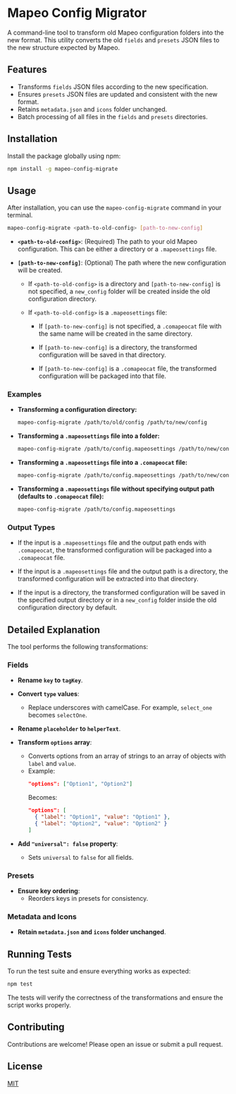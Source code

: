 # Mapeo Config Migrator

A command-line tool to transform old Mapeo configuration folders into the new format. This utility converts the old `fields` and `presets` JSON files to the new structure expected by Mapeo.

## Features

- Transforms `fields` JSON files according to the new specification.
- Ensures `presets` JSON files are updated and consistent with the new format.
- Retains `metadata.json` and `icons` folder unchanged.
- Batch processing of all files in the `fields` and `presets` directories.

## Installation

Install the package globally using npm:

```bash
npm install -g mapeo-config-migrate
```

## Usage

After installation, you can use the `mapeo-config-migrate` command in your terminal.

```bash
mapeo-config-migrate <path-to-old-config> [path-to-new-config]
```

- **`<path-to-old-config>`**: (Required) The path to your old Mapeo configuration. This can be either a directory or a `.mapeosettings` file.

- **`[path-to-new-config]`**: (Optional) The path where the new configuration will be created.

  - If `<path-to-old-config>` is a directory and `[path-to-new-config]` is not specified, a `new_config` folder will be created inside the old configuration directory.

  - If `<path-to-old-config>` is a `.mapeosettings` file:

    - If `[path-to-new-config]` is not specified, a `.comapeocat` file with the same name will be created in the same directory.

    - If `[path-to-new-config]` is a directory, the transformed configuration will be saved in that directory.

    - If `[path-to-new-config]` is a `.comapeocat` file, the transformed configuration will be packaged into that file.

### Examples

- **Transforming a configuration directory:**

  ```bash
  mapeo-config-migrate /path/to/old/config /path/to/new/config
  ```

- **Transforming a `.mapeosettings` file into a folder:**

  ```bash
  mapeo-config-migrate /path/to/config.mapeosettings /path/to/new/config
  ```

- **Transforming a `.mapeosettings` file into a `.comapeocat` file:**

  ```bash
  mapeo-config-migrate /path/to/config.mapeosettings /path/to/new/config.comapeocat
  ```

- **Transforming a `.mapeosettings` file without specifying output path (defaults to `.comapeocat` file):**

  ```bash
  mapeo-config-migrate /path/to/config.mapeosettings
  ```

### Output Types

- If the input is a `.mapeosettings` file and the output path ends with `.comapeocat`, the transformed configuration will be packaged into a `.comapeocat` file.

- If the input is a `.mapeosettings` file and the output path is a directory, the transformed configuration will be extracted into that directory.

- If the input is a directory, the transformed configuration will be saved in the specified output directory or in a `new_config` folder inside the old configuration directory by default.

## Detailed Explanation

The tool performs the following transformations:

### Fields

- **Rename `key` to `tagKey`**.

- **Convert `type` values**:
  - Replace underscores with camelCase. For example, `select_one` becomes `selectOne`.

- **Rename `placeholder` to `helperText`**.

- **Transform `options` array**:
  - Converts options from an array of strings to an array of objects with `label` and `value`.
  - Example:
    ```json
    "options": ["Option1", "Option2"]
    ```
    Becomes:
    ```json
    "options": [
      { "label": "Option1", "value": "Option1" },
      { "label": "Option2", "value": "Option2" }
    ]
    ```

- **Add `"universal": false` property**:
  - Sets `universal` to `false` for all fields.

### Presets

- **Ensure key ordering**:
  - Reorders keys in presets for consistency.

### Metadata and Icons

- **Retain `metadata.json` and `icons` folder unchanged**.

## Running Tests

To run the test suite and ensure everything works as expected:

```bash
npm test
```

The tests will verify the correctness of the transformations and ensure the script works properly.

## Contributing

Contributions are welcome! Please open an issue or submit a pull request.

## License

[MIT](LICENSE)
